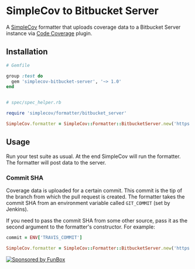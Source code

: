 # SimpleCov to Bitbucket Server

<!-- place for badges -->

A [SimpleCov](https://rubygems.org/gems/simplecov) formatter that uploads coverage data to a Bitbucket Server instance via [Code Coverage](https://marketplace.atlassian.com/apps/1218271/code-coverage-for-bitbucket-server) plugin.

## Installation

```ruby
# Gemfile

group :test do
  gem 'simplecov-bitbucket-server', '~> 1.0'
end


# spec/spec_helper.rb

require 'simplecov/formatter/bitbucket_server'

SimpleCov.formatter = SimpleCov::Formatter::BitbucketServer.new('https://your.bitbucket.host')
```

## Usage

Run your test suite as usual. At the end SimpleCov will run the formatter. The formatter will post data to the server.

### Commit SHA

Coverage data is uploaded for a certain commit. This commit is the tip of the branch from which the pull request is created. The formatter takes the commit SHA from an environment variable called `GIT_COMMIT` (set by Jenkins).

If you need to pass the commit SHA from some other source, pass it as the second argument to the formatter's constructor. For example:

```ruby
commit = ENV['TRAVIS_COMMIT']

SimpleCov.formatter = SimpleCov::Formatter::BitbucketServer.new('https://your.bitbucket.host', commit)
```

[![Sponsored by FunBox](https://funbox.ru/badges/sponsored_by_funbox_centered.svg)](https://funbox.ru)
